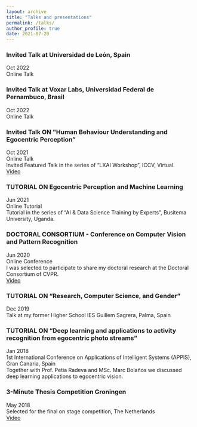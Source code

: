 ```yaml
---
layout: archive
title: "Talks and presentations"
permalink: /talks/
author_profile: true
date: 2021-07-20
---
```


### Invited Talk at Universidad de León, Spain
Oct 2022 <br> 
Online Talk <br>

### Invited Talk at Voxar Labs, Universidad Federal de Pernambuco, Brasil
Oct 2022 <br> 
Online Talk <br>

### Invited Talk ON "Human Behaviour Understanding and Egocentric Perception” 
Oct 2021 <br> 
Online Talk <br>
Invited Featured Talk in the series of “LXAI Workshop”, ICCV, Virtual.<br>
<u><a href="https://youtu.be/HP8Ay-i35T8" target="_blank">Video</a></u>

### TUTORIAL ON Egocentric Perception and Machine Learning
Jun 2021 <br> 
Online Tutorial <br>
Tutorial in the series of “AI & Data Science Training by Experts”, Busitema University, Uganda.

### DOCTORAL CONSORTIUM - Conference on Computer Vision and Pattern Recognition
Jun 2020 <br>
Online Conference <br>
I was selected to participate to share my doctoral research at the Doctoral Consortium of CVPR. <br>
<u><a href="https://www.youtube.com/watch?v=wxi7f-CVPtI" target="_blank">Video</a></u>

### TUTORIAL ON “Research, Computer Science, and Gender” 
Dec 2019 <br>
Talk at my former Higher School IES Guillem Sagrera, Palma, Spain


### TUTORIAL ON “Deep learning and applications to activity recognition from egocentric photo streams”
Jan 2018 <br>
1st International Conference on Applications of Intelligent Systems (APPIS), Gran Canaria, Spain <br>
Together with Prof. Petia Radeva and MSc. Marc Bolaños we discussed deep learning applications to egocentric vision.

### 3-Minute Thesis Competition Groningen
May 2018 <br>
Selected for the final on stage competition, The Netherlands <br>
<u><a href="https://youtu.be/H6_chK3T8DU" target="_blank">Video</a></u>
